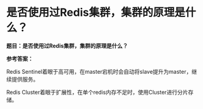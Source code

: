 # 是否使用过Redis集群，集群的原理是什么？

**题目：是否使用过Redis集群，集群的原理是什么？**

**参考答案：**

Redis Sentinel着眼于高可用，在master宕机时会自动将slave提升为master，继续提供服务。

Redis Cluster着眼于扩展性，在单个redis内存不足时，使用Cluster进行分片存储。


